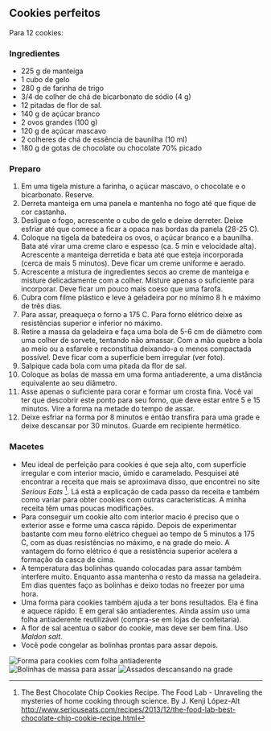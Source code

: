 ## Cookies perfeitos

Para 12 cookies:

### Ingredientes
* 225 g de manteiga
* 1 cubo de gelo
* 280 g de farinha de trigo
* 3/4 de colher de chá de bicarbonato de sódio (4 g)
* 12 pitadas de flor de sal.
* 140 g de açúcar branco
* 2 ovos grandes (100 g)
* 120 g de açúcar mascavo
* 2 colheres de chá de essência de baunilha (10 ml)
* 180 g de gotas de chocolate ou chocolate 70% picado


### Preparo

1. Em uma tigela misture a farinha, o açúcar mascavo, o chocolate e o bicarbonato. Reserve.
2. Derreta  manteiga em uma panela e mantenha no fogo até que fique de
   cor castanha.
3. Desligue o fogo, acrescente o cubo de gelo e deixe
   derreter. Deixe esfriar até que comece a ficar a opaca nas bordas da panela (28-25 C). 
4. Coloque na tigela da batedeira os ovos, o açúcar branco e a
   baunilha. Bata até virar uma creme claro e espesso (ca. 5 min e
   velocidade alta). Acrescente a manteiga derretida e bata até que
   esteja incorporada (cerca de mais 5 minutos). Deve ficar um creme
   uniforme e aerado.
5. Acrescente a mistura de ingredientes secos ao creme de manteiga e
   misture delicadamente com a colher. Misture apenas o suficiente
   para incorporar. Deve ficar um pouco mais coeso que uma farofa.
6. Cubra com filme plástico e leve à geladeira por no mínimo 8 h e
   máximo de três dias.
7. Para assar, preaqueça o forno a 175 C. Para forno elétrico deixe
   as resistências superior e inferior no máximo.
8. Retire a massa da geladeira e faça uma bola de 5-6 cm de diâmetro com uma colher de
   sorvete, tentando não amassar. Com a mão quebre a bola ao meio ou a
   esfarele e reconstitua deixando-a o menos compactada possível. Deve
   ficar com a superfície bem irregular (ver foto).
9. Salpique cada bola com uma pitada da flor de sal.
9. Coloque as bolas de massa em uma forma antiaderente, a uma
   distância equivalente ao seu diâmetro.
10. Asse apenas o suficiente para corar e formar um crosta fina. 
	Você vai ter que descobrir este ponto para seu forno, que deve estar
    entre 5 e 15 minutos. Vire a forma na metade do tempo de assar.
11. Deixe esfriar na forma por 8 minutos e então transfira para uma
    grade e deixe descansar por 30 minutos. Guarde em recipiente hermético.


### Macetes

* Meu ideal de perfeição para cookies é que seja alto, com
  superfície irregular e com interior macio, úmido e
  caramelado. Pesquisei até encontrar a receita que mais se aproximava
  disso, que encontrei no site *Serious
  Eats* [^1]. Lá está a explicação de cada passo da receita e também
  como variar para obter cookies com outras características. A minha
  receita têm umas poucas modificações.
* Para conseguir um cookie alto com interior macio é preciso que o
  exterior asse e forme uma casca rápido. Depois de experimentar
  bastante com meu forno elétrico cheguei ao tempo de 5 minutos a 175 C, com 
  as duas resistências no máximo, e na grade do meio. A vantagem do
  forno elétrico é que a resistência superior acelera a formação da
  casca de cima.
* A temperatura das bolinhas quando colocadas para assar também
    interfere muito.  Enquanto assa mantenha o resto da massa na
    geladeira. Em dias quentes faço as bolinhas e deixo todas no
    freezer por uma hora.
* Uma forma para cookies também ajuda a ter bons resultados. Ela é
  fina e aquece rápido. E em geral são antiaderentes. Ainda assim uso
  uma folha antiaderente reutilizável (compra-se em lojas de
  confeitaria).
* A flor de sal acentua o sabor do cookie, mas deve ser bem fina. Uso *Maldon salt*. 
* Você pode congelar as bolinhas prontas para assar depois.

  
![](figs/cookies1.jpg "Forma para cookies com folha antiaderente")
![](figs/cookies2.jpg "Bolinhas de massa para assar")
![](figs/cookies3.jpg "Assados descansando na grade")
  
[^1]: The Best Chocolate Chip Cookies Recipe. The Food Lab - Unraveling the mysteries of home cooking through science. By J. Kenji López-Alt http://www.seriouseats.com/recipes/2013/12/the-food-lab-best-chocolate-chip-cookie-recipe.html
